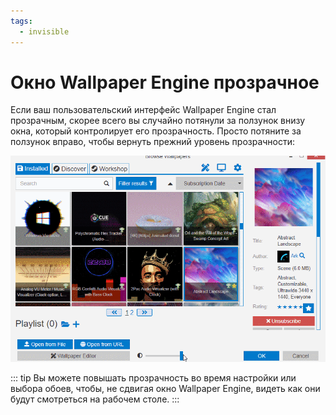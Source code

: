 ```yaml
---
tags:
  - invisible
---
```


# Окно Wallpaper Engine прозрачное

Если ваш пользовательский интерфейс Wallpaper Engine стал прозрачным, скорее всего вы случайно потянули за ползунок внизу окна, который контролирует его прозрачность. Просто потяните за ползунок вправо, чтобы вернуть прежний уровень прозрачности:

![Настраивайте прозрачность с помощью ползунка в нижней части пользовательского интерфейса](./transparentinterface.gif)

::: tip
Вы можете повышать прозрачность во время настройки или выбора обоев, чтобы, не сдвигая окно Wallpaper Engine, видеть как они будут смотреться на рабочем столе.
:::
